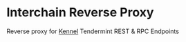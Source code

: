 # Interchain Reverse Proxy 

Reverse proxy for [Kennel](https://github.com/Pupmos/kennel) Tendermint REST & RPC Endpoints
